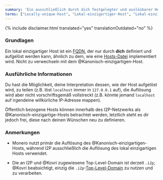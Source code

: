 ```yaml
---
summary: 'Ein ausschließlich durch dich festgelegter und auslösbarer Host'
terms: ["Locally-unique-host", "Lokal-einzigartiger-Host", "Lokal-einzigartigen-Host", "Lokal-einzigartigen-Hosts"]
---
```


{% include disclaimer.html translated="yes" translationOutdated="no" %}

### Grundlagen

Ein lokal einzigartiger Host ist ein
[FQDN](https://de.wikipedia.org/wiki/Domain_(Internet)#Fully_Qualified_Domain_Name_(FQDN)),
der nur durch **dich** definiert und aufgelöst werden kann, ähnlich zu dem,
wie eine [Hosts-Datei](https://de.wikipedia.org/wiki/Hosts_(Datei))
implementiert wird. Nicht zu verwechseln mit dem
@Kanonisch-einzigartigen-Host.

### Ausführliche Informationen

Du hast die Möglichkeit, deine Interpretation dessen, wie der Host aufgelöst
wird, zu teilen (z.B. löst `localhost` immer in `127.0.0.1` auf), die
Auflösung wird aber nicht vorschriftsgemäß vollstreckt (z.B. könnte jemand
`localhost` auf irgendeine willkürliche IP-Adresse mappen).

Öffentlich bezogene Hosts können innerhalb des I2P-Netzwerks als
@Kanonisch-einzigartige-Hosts betrachtet werden, letztlich steht es dir
jedoch frei, diese nach deinen Wünschen neu zu definieren.

### Anmerkungen

- Monero nutzt primär die Auflösung des @Kanonisch-einzigartigen-Hosts,
während I2P ausschließlich die Auflösung des lokal einzigartigen Hosts
verwendet.

- Die an I2P und @Kovri zugewiesene Top-Level-Domain ist derzeit `.i2p`;
@Kovri beabsichtigt, einzig die
`.i2p`-[Top-Level-Domain](https://de.wikipedia.org/wiki/Top-Level-Domain) zu
nutzen und zu verarbeiten.
